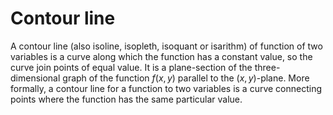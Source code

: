 # Contour line

A contour line (also isoline, isopleth, isoquant or isarithm) of function of two variables is a curve along which the function has a constant value, so the curve join points of equal value. It is a plane-section of the three-dimensional graph of the function $f(x, y)$ parallel to the $(x, y)$-plane. More formally, a contour line for a function to two variables is a curve connecting points where the function has the same particular value.